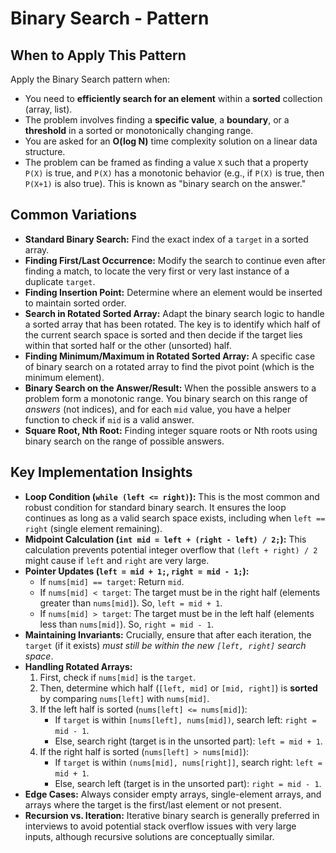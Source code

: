 # Binary Search - Pattern

## When to Apply This Pattern
Apply the Binary Search pattern when:
* You need to **efficiently search for an element** within a **sorted** collection (array, list).
* The problem involves finding a **specific value**, a **boundary**, or a **threshold** in a sorted or monotonically changing range.
* You are asked for an **O(log N)** time complexity solution on a linear data structure.
* The problem can be framed as finding a value `X` such that a property `P(X)` is true, and `P(X)` has a monotonic behavior (e.g., if `P(X)` is true, then `P(X+1)` is also true). This is known as "binary search on the answer."

## Common Variations
* **Standard Binary Search:** Find the exact index of a `target` in a sorted array.
* **Finding First/Last Occurrence:** Modify the search to continue even after finding a match, to locate the very first or very last instance of a duplicate `target`.
* **Finding Insertion Point:** Determine where an element would be inserted to maintain sorted order.
* **Search in Rotated Sorted Array:** Adapt the binary search logic to handle a sorted array that has been rotated. The key is to identify which half of the current search space is sorted and then decide if the target lies within that sorted half or the other (unsorted) half.
* **Finding Minimum/Maximum in Rotated Sorted Array:** A specific case of binary search on a rotated array to find the pivot point (which is the minimum element).
* **Binary Search on the Answer/Result:** When the possible answers to a problem form a monotonic range. You binary search on this range of *answers* (not indices), and for each `mid` value, you have a helper function to check if `mid` is a valid answer.
* **Square Root, Nth Root:** Finding integer square roots or Nth roots using binary search on the range of possible answers.

## Key Implementation Insights
* **Loop Condition (`while (left <= right)`):** This is the most common and robust condition for standard binary search. It ensures the loop continues as long as a valid search space exists, including when `left == right` (single element remaining).
* **Midpoint Calculation (`int mid = left + (right - left) / 2;`):** This calculation prevents potential integer overflow that `(left + right) / 2` might cause if `left` and `right` are very large.
* **Pointer Updates (`left = mid + 1;`, `right = mid - 1;`):**
    * If `nums[mid] == target`: Return `mid`.
    * If `nums[mid] < target`: The target must be in the right half (elements greater than `nums[mid]`). So, `left = mid + 1`.
    * If `nums[mid] > target`: The target must be in the left half (elements less than `nums[mid]`). So, `right = mid - 1`.
* **Maintaining Invariants:** Crucially, ensure that after each iteration, the `target` (if it exists) *must still be within the new `[left, right]` search space*.
* **Handling Rotated Arrays:**
    1.  First, check if `nums[mid]` is the `target`.
    2.  Then, determine which half (`[left, mid]` or `[mid, right]`) is **sorted** by comparing `nums[left]` with `nums[mid]`.
    3.  If the left half is sorted (`nums[left] <= nums[mid]`):
        * If `target` is within `[nums[left], nums[mid])`, search left: `right = mid - 1`.
        * Else, search right (target is in the unsorted part): `left = mid + 1`.
    4.  If the right half is sorted (`nums[left] > nums[mid]`):
        * If `target` is within `(nums[mid], nums[right]]`, search right: `left = mid + 1`.
        * Else, search left (target is in the unsorted part): `right = mid - 1`.
* **Edge Cases:** Always consider empty arrays, single-element arrays, and arrays where the target is the first/last element or not present.
* **Recursion vs. Iteration:** Iterative binary search is generally preferred in interviews to avoid potential stack overflow issues with very large inputs, although recursive solutions are conceptually similar.
